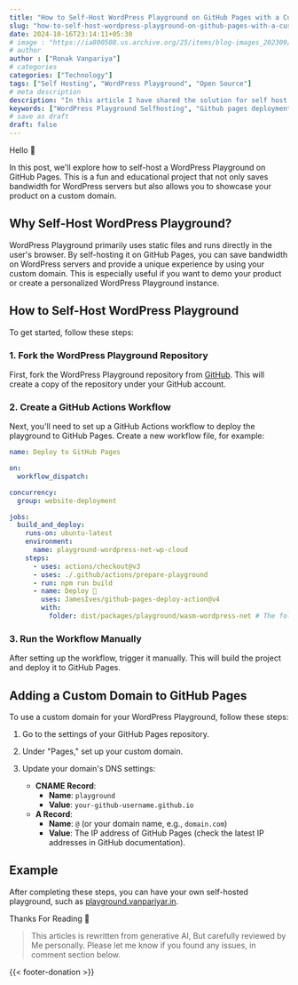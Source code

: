 ```yaml
---
title: "How to Self-Host WordPress Playground on GitHub Pages with a Custom Domain"
slug: "how-to-self-host-wordpress-playground-on-github-pages-with-a-custom-domain"
date: 2024-10-16T23:14:11+05:30
# image : "https://ia800508.us.archive.org/25/items/blog-images_202309/White%20Blue%20Illustration%20Business%20Blog%20Banner.png"
# author
author : ["Ronak Vanpariya"]
# categories
categories: ["Technology"]
tags: ["Self Hosting", "WordPress Playground", "Open Source"]
# meta description
description: "In this article I have shared the solution for self host WordPress playground on the github pages and customise it"
keywords: ["WordPress Playground Selfhosting", "Github pages deployment"]
# save as draft
draft: false  
---
```


Hello 👋

In this post, we'll explore how to self-host a WordPress Playground on GitHub Pages. This is a fun and educational project that not only saves bandwidth for WordPress servers but also allows you to showcase your product on a custom domain.

## Why Self-Host WordPress Playground?

WordPress Playground primarily uses static files and runs directly in the user's browser. By self-hosting it on GitHub Pages, you can save bandwidth on WordPress servers and provide a unique experience by using your custom domain. This is especially useful if you want to demo your product or create a personalized WordPress Playground instance.

## How to Self-Host WordPress Playground

To get started, follow these steps:

### 1. Fork the WordPress Playground Repository

First, fork the WordPress Playground repository from [GitHub](https://github.com/WordPress/wordpress-playground). This will create a copy of the repository under your GitHub account.

### 2. Create a GitHub Actions Workflow

Next, you'll need to set up a GitHub Actions workflow to deploy the playground to GitHub Pages. Create a new workflow file, for example:

```yaml
name: Deploy to GitHub Pages

on:
  workflow_dispatch:

concurrency:
  group: website-deployment

jobs:
  build_and_deploy:
    runs-on: ubuntu-latest
    environment:
      name: playground-wordpress-net-wp-cloud
    steps:
      - uses: actions/checkout@v3
      - uses: ./.github/actions/prepare-playground
      - run: npm run build
      - name: Deploy 🚀
        uses: JamesIves/github-pages-deploy-action@v4
        with:
          folder: dist/packages/playground/wasm-wordpress-net # The folder to deploy
```

### 3. Run the Workflow Manually

After setting up the workflow, trigger it manually. This will build the project and deploy it to GitHub Pages.

## Adding a Custom Domain to GitHub Pages

To use a custom domain for your WordPress Playground, follow these steps:

1. Go to the settings of your GitHub Pages repository.
2. Under "Pages," set up your custom domain.
3. Update your domain's DNS settings:

   - **CNAME Record**: 
     - **Name**: `playground`
     - **Value**: `your-github-username.github.io`
   - **A Record**:
     - **Name**: `@` (or your domain name, e.g., `domain.com`)
     - **Value**: The IP address of GitHub Pages (check the latest IP addresses in GitHub documentation).

## Example

After completing these steps, you can have your own self-hosted playground, such as [playground.vanpariyar.in](https://playground.vanpariyar.in/).

Thanks For Reading 🙏

> This articles is rewritten from generative AI, But carefully reviewed by Me personally. Please let me know if you found any issues, in comment section below.

{{< footer-donation >}}